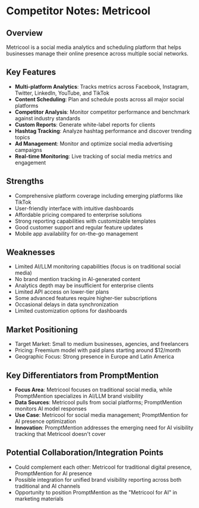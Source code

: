 # Competitor Notes: Metricool

## Overview
Metricool is a social media analytics and scheduling platform that helps businesses manage their online presence across multiple social networks.

## Key Features
- **Multi-platform Analytics**: Tracks metrics across Facebook, Instagram, Twitter, LinkedIn, YouTube, and TikTok
- **Content Scheduling**: Plan and schedule posts across all major social platforms
- **Competitor Analysis**: Monitor competitor performance and benchmark against industry standards
- **Custom Reports**: Generate white-label reports for clients
- **Hashtag Tracking**: Analyze hashtag performance and discover trending topics
- **Ad Management**: Monitor and optimize social media advertising campaigns
- **Real-time Monitoring**: Live tracking of social media metrics and engagement

## Strengths
- Comprehensive platform coverage including emerging platforms like TikTok
- User-friendly interface with intuitive dashboards
- Affordable pricing compared to enterprise solutions
- Strong reporting capabilities with customizable templates
- Good customer support and regular feature updates
- Mobile app availability for on-the-go management

## Weaknesses
- Limited AI/LLM monitoring capabilities (focus is on traditional social media)
- No brand mention tracking in AI-generated content
- Analytics depth may be insufficient for enterprise clients
- Limited API access on lower-tier plans
- Some advanced features require higher-tier subscriptions
- Occasional delays in data synchronization
- Limited customization options for dashboards

## Market Positioning
- Target Market: Small to medium businesses, agencies, and freelancers
- Pricing: Freemium model with paid plans starting around $12/month
- Geographic Focus: Strong presence in Europe and Latin America

## Key Differentiators from PromptMention
- **Focus Area**: Metricool focuses on traditional social media, while PromptMention specializes in AI/LLM brand visibility
- **Data Sources**: Metricool pulls from social platforms; PromptMention monitors AI model responses
- **Use Case**: Metricool for social media management; PromptMention for AI presence optimization
- **Innovation**: PromptMention addresses the emerging need for AI visibility tracking that Metricool doesn't cover

## Potential Collaboration/Integration Points
- Could complement each other: Metricool for traditional digital presence, PromptMention for AI presence
- Possible integration for unified brand visibility reporting across both traditional and AI channels
- Opportunity to position PromptMention as the "Metricool for AI" in marketing materials